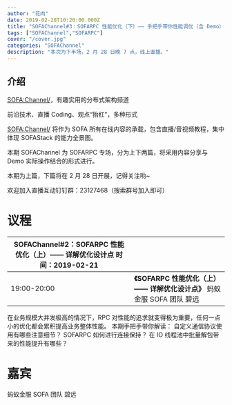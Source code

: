 ```yaml
---
author: "花肉"
date: 2019-02-28T10:20:00.000Z
title: "SOFAChannel#3：SOFARPC 性能优化（下）—— 手把手带你性能调优（含 Demo）"
tags: ["SOFAChannel","SOFARPC"]
cover: "/cover.jpg"
categories: "SOFAChannel"
description: "本次为下半场，2 月 28 日晚 7 点，线上直播。"
---
```


## 介绍

<SOFA:Channel/>，有趣实用的分布式架构频道

前沿技术、直播 Coding、观点“抬杠”，多种形式

<SOFA:Channel/> 将作为 SOFA 所有在线内容的承载，包含直播/音视频教程，集中体现 SOFAStack 的能力全景图。

本期 SOFAChannel 为 SOFARPC 专场，分为上下两篇，将采用内容分享与 Demo 实际操作结合的形式进行。

本期为上篇，下篇将在 2 月 28 日开展，记得关注哟~

欢迎加入直播互动钉钉群：23127468（搜索群号加入即可）

# 议程

| SOFAChannel#2：SOFARPC 性能优化（上）—— 详解优化设计点 时间：2019-02-21 |                                                              |
| ------------------------------------------------------------ | ------------------------------------------------------------ |
| 19:00-20:00                                                  | **《SOFARPC 性能优化（上）—— 详解优化设计点》** 蚂蚁金服 SOFA 团队 碧远 |

在业务规模大并发极高的情况下，RPC 对性能的追求就变得极为重要，任何一点小的优化都会累积提高业务整体性能。 本期手把手带你解读： 自定义通信协议使用有哪些注意细节？ SOFARPC 如何进行连接保持？ 在 IO 线程池中批量解包带来的性能提升有哪些？

# 嘉宾

蚂蚁金服 SOFA 团队 碧远
